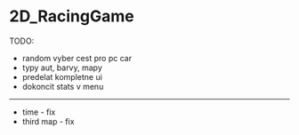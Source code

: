 # 2D_RacingGame
TODO:

- random vyber cest pro pc car
- typy aut, barvy, mapy
- predelat kompletne ui
- dokoncit stats v menu
---
- time - fix 
- third map - fix

